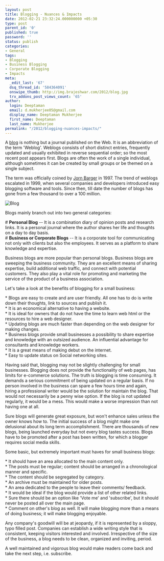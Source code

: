```yaml
---
layout: post
title: Blogging - Nuances & Impacts
date: 2012-02-21 23:32:24.000000000 +05:30
type: post
parent_id: '0'
published: true
password: ''
status: publish
categories:
- General
tags:
- Blogging
- Business Blogging
- Corporate Blogging
- Impacts
meta:
  _edit_last: '67'
  dsq_thread_id: '584364091'
  onswipe_thumb: http://img.brajeshwar.com/2012/blog.jpg
  trx_addons_post_views_count: '65'
author:
  login: Deeptaman
  email: d.mukherjee05@gmail.com
  display_name: Deeptaman Mukherjee
  first_name: Deeptaman
  last_name: Mukherjee
permalink: "/2012/blogging-nuances-impacts/"
---
```

<p>A <a href="http://en.wikipedia.org/wiki/Blog">blog</a> is nothing but a journal published on the Web. It is an abbreviation of the term 'Weblog'. Weblogs consists of short distinct entries, frequently updated and usually exhibited in reverse sequential order; so the most recent post appears first. Blogs are often the work of a single individual, although sometimes it can be created by small groups or be themed on a single subject. </p>
<p>The term was officially coined by <a href="http://en.wikipedia.org/wiki/Jorn_Barger">Jorn Barger</a> in 1997. The trend of weblogs escalated in 1999, when several companies and developers introduced easy blogging software and tools. Since then, till date the number of blogs has gone from a few thousand to over a 100 million.</p>
<p><!--more--></p>
<p><img src="{{ site.baseurl }}/assets/2012/02/blog.jpg" alt="Blog" /></p>
<p>Blogs mainly branch out into two general categories:</p>
<p># <strong>Personal Blog</strong> -- It is a combination diary of opinion posts and research links. It is a personal journal where the author shares her life and thoughts on a day to day basis.<br />
# <strong>Business or Corporate Blogs</strong> -- It is a corporate tool for communicating not only with clients but also the employees. It serves as a platform to share knowledge and expertise.</p>
<p>Business blogs are more popular than personal blogs. Business blogs are sweeping the business community. They are an excellent means of sharing expertise, build additional web traffic, and connect with potential customers. They also play a vital role for promoting and marketing the service of the product of a business association.</p>
<p>Let's take a look at the benefits of blogging for a small business:</p>
<p>* Blogs are easy to create and are user friendly. All one has to do is write down their thoughts, link to sources and publish it.<br />
* It is an economical alternative to having a website.<br />
* It is ideal for owners that do not have the time to learn web html or the resources to hire a web designer.<br />
* Updating blogs are much faster than depending on the web designer for making changes.<br />
* Business blogs provide small businesses a possibility to share expertise and knowledge with an outsized audience. An influential advantage for consultants and knowledge workers.<br />
* It is a great means of making debut on the internet.<br />
* Easy to update status on Social networking sites. </p>
<p>Having said that, blogging may not be slightly challenging for small businesses. Blogging does not provide the functionality of web pages, has limits for e-commerce solutions. The truth is blogging is time consuming. It demands a serious commitment of being updated on a regular basis. If no person involved in the business can spare a few hours time and again, hiring a professional writer would be the solution for maintain the blog. That would not necessarily be a penny wise option. If the blog is not updated regularly, it would be a mess. This would make a worse impression than not having one at all.</p>
<p>Sure blogs will generate great exposure, but won't enhance sales unless the owner knows how to. The initial success of a blog might make one delusional about its long term accomplishment. There are thousands of new blogs, being launched everyday but not every blog tastes success. Blogs have to be promoted after a post has been written, for which a blogger requires social media skills.</p>
<p>Some basic, but extremely important must haves for small business blogs:</p>
<p>* It should have an area allocated to the main content only.<br />
* The posts must be regular; content should be arranged in a chronological manner and specific.<br />
* The content should be segregated by category.<br />
* An archive must be maintained for older posts.<br />
* An area dedicated to the people to leave their comments/ feedback.<br />
* It would be ideal if the blog would provide a list of other related links.<br />
* Sure there should be an option like 'Vote me' and 'subscribe', but it should never be posted all over the main page.<br />
* Comment on other's blog as well. It will make blogging more than a means of doing business; it will make blogging enjoyable.</p>
<p>Any company's goodwill will be at jeopardy, if it is represented by a sloppy, typo filled post. Companies can establish a wide writing style that is consistent, keeping visitors interested and involved. Irrespective of the size of the business, a blog needs to be clean, organized and inviting, period. </p>
<p>A well maintained and vigorous blog would make readers come back and take the next step, i.e. subscribe.</p>
